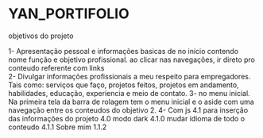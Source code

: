 # YAN_PORTIFOLIO



objetivos do projeto

1- Apresentação pessoal e informações basicas de no inicio contendo nome função e objetivo profissional.
 ao clicar nas navegações, ir direto pro conteudo referente com links  
2- Divulgar informações profissionais a meu respeito para empregadores. Tais como: serviços que faço, projetos feitos, projetos em andamento, habilidades, educação, experiencia e meio de contato. 
3- no menu inicial. Na primeira tela da barra de rolagem  tem o menu inicial e o aside com uma navegação entre os conteudos do objetivo 2.
4- Com js 
    4.1 para inserção das informações do projeto 
        4.0  modo dark
        4.1.0 mudar idioma de todo o conteudo 
        4.1.1 Sobre mim 
        1.1.2  
   

 
